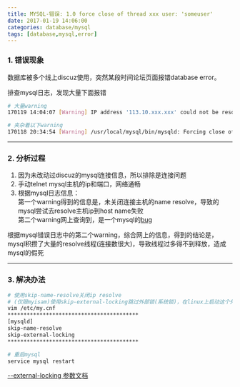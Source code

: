 ```yaml
---
title: MYSQL-错误: 1.0 force close of thread xxx user: 'someuser'
date: 2017-01-19 14:06:00
categories: database/mysql
tags: [database,mysql,error]
---
```


### 1. 错误现象
数据库被多个线上discuz使用，突然某段时间论坛页面报错database error。  

排查mysql日志，发现大量下面报错
``` bash
# 大量warning
170119 14:04:07 [Warning] IP address '113.10.xxx.xxx' could not be resolved: Temporary failure in name resolution

# 夹杂着以下warning
170118 20:34:54 [Warning] /usr/local/mysql/bin/mysqld: Forcing close of thread 3336563  user: 'someuser'
```

---

### 2. 分析过程
1. 因为未改动过discuz的mysql连接信息，所以排除是连接问题  
2. 手动telnet mysql主机的ip和端口，网络通畅  
3. 根据mysql日志信息：  
第一个warning得到的信息是，未关闭连接主机的name resolve，导致的mysql尝试去resolve主机ip到host name失败  
第二个warning网上查询到，是一个mysql的[bug](https://bugs.mysql.com/bug.php?id=7403)

根据mysql错误日志中的第二个warning，综合网上的信息，得到的结论是，mysql积攒了大量的resolve线程(连接数很大)，导致线程过多得不到释放，造成mysql的假死

---

### 3. 解决办法
``` bash
# 使用skip-name-resolve关闭ip resolve
# (仅限myisam)使用skip-external-locking跳过外部锁(系统锁)，在linux上启动这个外部锁，会很容易导致mysql假死(也许是因为linux的锁机制，可参考官方文档)
vim /etc/my.cnf
*****************************************
[mysqld]
skip-name-resolve
skip-external-locking
*****************************************

# 重启mysql
service mysql restart
```
[--external-locking 参数文档](http://dev.mysql.com/doc/refman/5.7/en/server-options.html#option_mysqld_external-locking)
